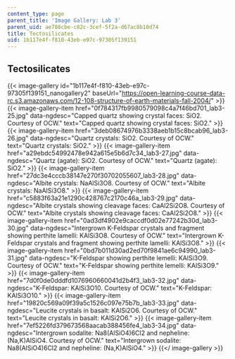 ```yaml
---
content_type: page
parent_title: 'Image Gallery: Lab 3'
parent_uid: ae788cbe-c82c-3cef-5f2a-d67ac8b10d74
title: Tectosilicates
uid: 1b117e4f-f810-43eb-e97c-97305f139151
---
```


Tectosilicates
--------------
{{< image-gallery id="1b117e4f-f810-43eb-e97c-97305f139151_nanogallery2" baseUrl="https://open-learning-course-data-rc.s3.amazonaws.com/12-108-structure-of-earth-materials-fall-2004/" >}}
{{< image-gallery-item href="0f784317fb9980579098c4a7f46bd701_lab3-25.jpg" data-ngdesc="Capped quartz showing crystal faces: SiO2. Courtesy of OCW." text="Capped quartz showing crystal faces: SiO2." >}}
{{< image-gallery-item href="3deb08674976b3338aeb1b15c8bcab96_lab3-26.jpg" data-ngdesc="Quartz crystals: SiO2. Courtesy of OCW." text="Quartz crystals: SiO2." >}}
{{< image-gallery-item href="a29ebdc54992478e942a615e5b6d7c34_lab3-27.jpg" data-ngdesc="Quartz (agate): SiO2. Courtesy of OCW." text="Quartz (agate): SiO2." >}}
{{< image-gallery-item href="27dc3e4cccb38147e270f30702055607_lab3-28.jpg" data-ngdesc="Albite crystals: NaAlSi3O8. Courtesy of OCW." text="Albite crystals: NaAlSi3O8." >}}
{{< image-gallery-item href="c5883f63a21e1290c428767c2170c46a_lab3-29.jpg" data-ngdesc="Albite crystals showing cleavage faces: CaAl2Si2O8. Courtesy of OCW." text="Albite crystals showing cleavage faces: CaAl2Si2O8." >}}
{{< image-gallery-item href="0ad3df4902e9caccdf0d02e77242b30d_lab3-30.jpg" data-ngdesc="Intergrown K-Feldspar crystals and fragment showing perthite lamelli: KAlSi3O8. Courtesy of OCW." text="Intergrown K-Feldspar crystals and fragment showing perthite lamelli: KAlSi3O8." >}}
{{< image-gallery-item href="0bd7b011d30ad2ed70f9841ae6c94990_lab3-31.jpg" data-ngdesc="K-Feldspar showing perthite lemelli: KAlSi3O9. Courtesy of OCW." text="K-Feldspar showing perthite lemelli: KAlSi3O9." >}}
{{< image-gallery-item href="7d0f0de0dddfd1076960660041d2b4f3_lab3-32.jpg" data-ngdesc="K-Feldspar: KAlSi3O10. Courtesy of OCW." text="K-Feldspar: KAlSi3O10." >}}
{{< image-gallery-item href="19820c569a09f39a5c1526c097e75b7b_lab3-33.jpg" data-ngdesc="Leucite crystals in basalt: KAlSi2O6. Courtesy of OCW." text="Leucite crystals in basalt: KAlSi2O6." >}}
{{< image-gallery-item href="7ef5226fd379673568aacab388456fe4_lab3-34.jpg" data-ngdesc="Intergrown sodalite: Na8(AlSiO4)6Cl2 and nepheline: (Na,K)AlSiO4. Courtesy of OCW." text="Intergrown sodalite: Na8(AlSiO4)6Cl2 and nepheline: (Na,K)AlSiO4." >}}
{{</ image-gallery >}}